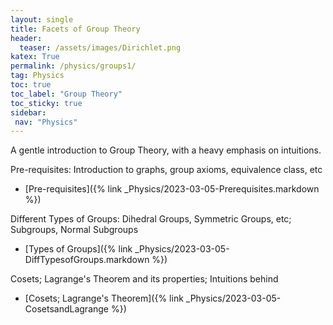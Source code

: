 ```yaml
---
layout: single
title: Facets of Group Theory 
header:
  teaser: /assets/images/Dirichlet.png
katex: True
permalink: /physics/groups1/
tag: Physics
toc: true
toc_label: "Group Theory"
toc_sticky: true
sidebar:
 nav: "Physics"
---
```


A gentle introduction to Group Theory, with a heavy emphasis on intuitions.


Pre-requisites: Introduction to graphs, group axioms, equivalence class, etc
 - [Pre-requisites]({% link _Physics/2023-03-05-Prerequisites.markdown %})

Different Types of Groups: Dihedral Groups, Symmetric Groups, etc; Subgroups, Normal Subgroups
 - [Types of Groups]({% link _Physics/2023-03-05-DiffTypesofGroups.markdown %})

Cosets; Lagrange's Theorem and its properties; Intuitions behind
 - [Cosets; Lagrange's Theorem]({% link _Physics/2023-03-05-CosetsandLagrange %})


